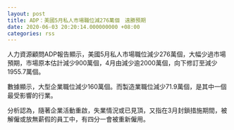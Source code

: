 ```yaml
---
layout: post
title: ADP：美國5月私人市場職位減276萬個　遠勝預期
date: 2020-06-03 20:20:14.000000000 +08:00
categories: rss
---
```


人力資源顧問ADP報告顯示，美國5月私人市場職位減少276萬個，大幅少過市場預期，市場原本估計減少900萬個，4月由減少逾2000萬個，向下修訂至減少1955.7萬個。

數據顯示，大型企業職位減少160萬個。而製造業職位減少71.9萬個，是其中一個最受影響的行業。

分析認為，隨著企業活動重啟，失業情況或已見頂，又指在3月封鎖措施期間，被解僱或放無薪假的員工中，有四分一會被重新僱用。
